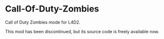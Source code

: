 # Call-Of-Duty-Zombies
Call of Duty Zombies mode for L4D2.

This mod has been discontinued, but its source code is freely available now.
